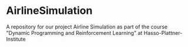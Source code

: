 # AirlineSimulation
A repository for our project Airline Simulation as part of the course "Dynamic Programming and Reinforcement Learning" at Hasso-Plattner-Institute